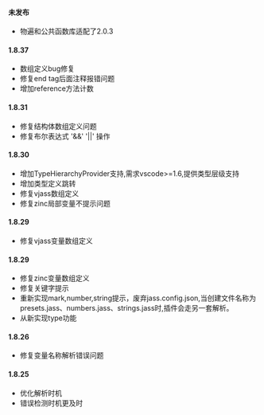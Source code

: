 #### 未发布
- 物遍和公共函数库适配了2.0.3

#### 1.8.37
- 数组定义bug修复
- 修复end tag后面注释报错问题
- 增加reference方法计数

#### 1.8.31
- 修复结构体数组定义问题
- 修复布尔表达式 '&&' '||' 操作

#### 1.8.30
- 增加TypeHierarchyProvider支持,需求vscode>=1.6,提供类型层级支持
- 增加类型定义跳转
- 修复vjass数组定义
- 修复zinc局部变量不提示问题

#### 1.8.29
- 修复vjass变量数组定义

#### 1.8.29
- 修复zinc变量数组定义
- 修复关键字提示
- 重新实现mark,number,string提示，废弃jass.config.json,当创建文件名称为presets.jass、numbers.jass、strings.jass时,插件会走另一套解析。
- 从新实现type功能

#### 1.8.26
- 修复变量名称解析错误问题
  
#### 1.8.25
- 优化解析时机
- 错误检测时机更及时


